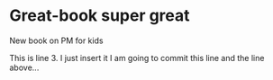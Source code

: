 # Great-book super great
New book on PM for kids

This is line 3. I just insert it
I am going to commit this line and the line above...
